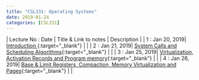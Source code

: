 ```yaml
---
title: "CSL331: Operating Systems"
date: 2019-01-24
categories: [CSL331]
---
```


| Lecture No : Date | Title & Link to notes | Description |
| 1 : Jan 20, 2019| [Introduction                ][1]{:target="_blank"}  |                |
| 2 : Jan 21, 2019| [System Calls and Scheduling Algorithms][2]{:target="_blank"}  |                |
| 3 : Jan 25, 2019| [Virtualization, Activation Records and Program memory][3]{:target="_blank"}  |   |
| 4 : Jan 26, 2019| [Base & Limit Registers, Compaction, Memory Virtualization and Pages][4]{:target="_blank"}  |   |



[1]: https://drive.google.com/file/d/1LDoFyE_b9y_UfPz0VtFYXxJd5bDaKUkH/view?usp=sharing
[2]: https://drive.google.com/file/d/1JWm1sMyOiimgkNQPwuVYHehsdOT_hRzE/view?usp=sharing
[3]: https://drive.google.com/file/d/1jb4QdgL4REGCPgQcfwCZf8C6hKOpflYa/view?usp=sharing
[4]: https://drive.google.com/file/d/1uIah_nL3AOPI1FyHk-6n5RQwk8Vw8p7M/view?usp=sharing